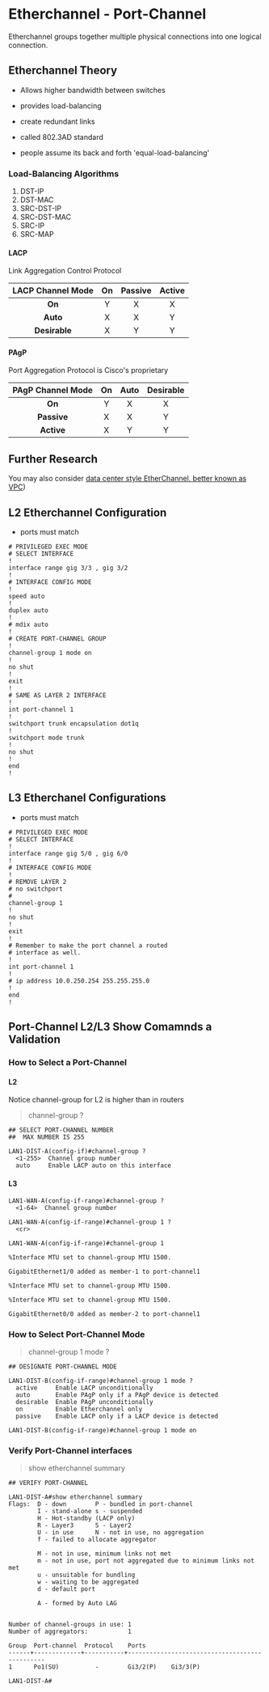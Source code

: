 # Etherchannel - Port-Channel

Etherchannel groups together multiple physical connections into one logical connection.

## Etherchannel Theory

* Allows higher bandwidth between switches
* provides load-balancing
* create redundant links

* called 802.3AD standard
* people assume its back and forth 'equal-load-balancing'

### Load-Balancing Algorithms

1. DST-IP
2. DST-MAC
3. SRC-DST-IP
4. SRC-DST-MAC
5. SRC-IP
6. SRC-MAP

#### LACP

Link Aggregation Control Protocol

|LACP Channel Mode | On | Passive | Active |
|:-:|:-:|:-:|:-:|
|__On__| Y | X | X |
|__Auto__| X| X | Y |
|__Desirable__| X | Y | Y |

#### PAgP

Port Aggregation Protocol is Cisco's proprietary

| PAgP Channel Mode | On | Auto | Desirable |
|:-:|:-:|:-:|:-:|
|__On__| Y | X | X |
|__Passive__| X| X | Y |
|__Active__| X | Y | Y |


###

## Further Research

You may also consider [data center style EtherChannel, better known as VPC](../DATA-CENTER/NX-OS/VPC.md))

## L2 Etherchannel Configuration

* ports must match

``` L2 CONFIGURATION
# PRIVILEGED EXEC MODE
# SELECT INTERFACE
!
interface range gig 3/3 , gig 3/2
!
# INTERFACE CONFIG MODE
!
speed auto 
!
duplex auto
!
# mdix auto
!
# CREATE PORT-CHANNEL GROUP
!
channel-group 1 mode on
!
no shut
!
exit
!
# SAME AS LAYER 2 INTERFACE
!
int port-channel 1
!
switchport trunk encapsulation dot1q
!
switchport mode trunk
!
no shut
!
end
!
```

## L3 Etherchanel Configurations

* ports must match

```
# PRIVILEGED EXEC MODE
# SELECT INTERFACE
!
interface range gig 5/0 , gig 6/0
!
# INTERFACE CONFIG MODE
!
# REMOVE LAYER 2
# no switchport
#
channel-group 1
!
no shut
!
exit
!
# Remember to make the port channel a routed 
# interface as well.
!
int port-channel 1
!
# ip address 10.0.250.254 255.255.255.0
!
end
!
```

## Port-Channel L2/L3 Show Comamnds a Validation

### How to Select a Port-Channel

#### L2

Notice channel-group for L2 is higher than in routers

> channel-group ?

```
## SELECT PORT-CHANNEL NUMBER
##  MAX NUMBER IS 255

LAN1-DIST-A(config-if)#channel-group ?   
  <1-255>  Channel group number
  auto     Enable LACP auto on this interface
```

#### L3

```
LAN1-WAN-A(config-if-range)#channel-group ?
  <1-64>  Channel group number

LAN1-WAN-A(config-if-range)#channel-group 1 ?
  <cr>

LAN1-WAN-A(config-if-range)#channel-group 1 

%Interface MTU set to channel-group MTU 1500.

GigabitEthernet1/0 added as member-1 to port-channel1
 
%Interface MTU set to channel-group MTU 1500.

%Interface MTU set to channel-group MTU 1500.

GigabitEthernet0/0 added as member-2 to port-channel1
```

### How to Select Port-Channel Mode

> channel-group 1 mode ?

```
## DESIGNATE PORT-CHANNEL MODE

LAN1-DIST-B(config-if-range)#channel-group 1 mode ?                 
  active     Enable LACP unconditionally
  auto       Enable PAgP only if a PAgP device is detected
  desirable  Enable PAgP unconditionally
  on         Enable Etherchannel only
  passive    Enable LACP only if a LACP device is detected

LAN1-DIST-B(config-if-range)#channel-group 1 mode on
```

### Verify Port-Channel interfaces

> show etherchannel summary 

```
## VERIFY PORT-CHANNEL

LAN1-DIST-A#show etherchannel summary 
Flags:  D - down        P - bundled in port-channel
        I - stand-alone s - suspended
        H - Hot-standby (LACP only)
        R - Layer3      S - Layer2
        U - in use      N - not in use, no aggregation
        f - failed to allocate aggregator

        M - not in use, minimum links not met
        m - not in use, port not aggregated due to minimum links not met
        u - unsuitable for bundling
        w - waiting to be aggregated
        d - default port

        A - formed by Auto LAG


Number of channel-groups in use: 1
Number of aggregators:           1

Group  Port-channel  Protocol    Ports
------+-------------+-----------+-----------------------------------------------
1      Po1(SU)          -        Gi3/2(P)    Gi3/3(P)    

LAN1-DIST-A#
```